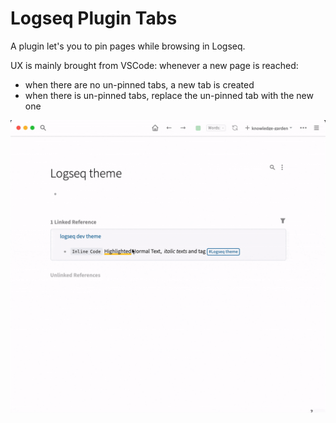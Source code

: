 # Logseq Plugin Tabs

A plugin let's you to pin pages while browsing in Logseq.

UX is mainly brought from VSCode: whenever a new page is reached:
- when there are no un-pinned tabs, a new tab is created
- when there is un-pinned tabs, replace the un-pinned tab with the new one

![](./demo.gif)